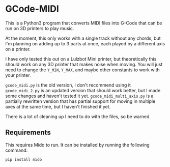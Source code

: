 # GCode-MIDI
This is a Python3 program that converts MIDI files into G-Code that can be run on 3D printers to play music.

At the moment, this only works with a single track without any chords, but I'm planning on adding up to 3 parts at once, each played by a different axis on a printer.

I have only tested this out on a Lulzbot Mini printer, but theoretically this should work on any 3D printer that makes noise when moving.
You will just need to change the `Y_MIN`, `Y_MAX`, and maybe other constants to work with your printer.

`gcode_midi.py` is the old version, I don't recommend using it
`gcode_midi_2.py` is an updated version that should work better, but I made some changes and haven't tested it yet.
`gcode_midi_multi_axis.py` is a partially rewritten version that has partial support for moving in multiple axes at the same time, but I haven't finished it yet.

There is a lot of cleaning up I need to do with the files, so be warned.

## Requirements
This requires Mido to run. It can be installed by running the following command:

`pip install mido`
